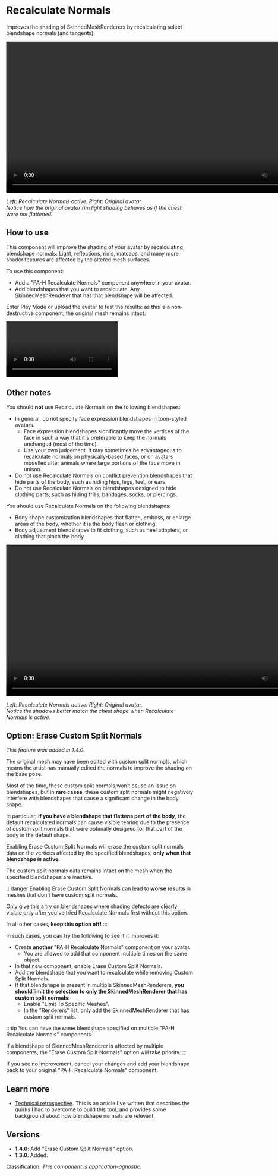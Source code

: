 ﻿# Recalculate Normals

Improves the shading of SkinnedMeshRenderers by recalculating select blendshape normals (and tangents).

<video controls width="816" autostart="false">
    <source src={require('../img/mS1cQ7EheE.mp4').default}/>
</video>

*Left: Recalculate Normals active. Right: Original avatar.<br />Notice how the original avatar rim light shading behaves as if the chest were not flattened.*

## How to use

This component will improve the shading of your avatar by recalculating blendshape normals:
Light, reflections, rims, matcaps, and many more shader features are affected by the altered mesh surfaces.

To use this component:
- Add a "PA-H Recalculate Normals" component anywhere in your avatar.
- Add blendshapes that you want to recalculate. Any SkinnedMeshRenderer that has that blendshape will be affected.

Enter Play Mode or upload the avatar to test the results: as this is a non-destructive component, the original mesh remains intact.

<video controls autostart="false">
    <source src={require('../img/uI4KB1Gj4Y.mp4').default}/>
</video>

## Other notes

You should **not** use Recalculate Normals on the following blendshapes:

- In general, do not specify face expression blendshapes in toon-styled avatars.
  - Face expression blendshapes significantly move the vertices of the face in such a way that it's preferable to keep the normals unchanged (most of the time).
  - Use your own judgement. It may sometimes be advantageous to recalculate normals on physically-based faces,
    or on avatars modelled after animals where large portions of the face move in unison.
- Do not use Recalculate Normals on conflict prevention blendshapes that hide parts of the body, such as hiding hips, legs, feet, or ears.
- Do not use Recalculate Normals on blendshapes designed to hide clothing parts, such as hiding frills, bandages, socks, or piercings.

You should use Recalculate Normals on the following blendshapes:

- Body shape customization blendshapes that flatten, emboss, or enlarge areas of the body, whether it is the body flesh or clothing.
- Body adjustment blendshapes to fit clothing, such as heel adapters, or clothing that pinch the body.

<video controls width="816" autostart="false">
    <source src={require('../img/JiHvKYMj8A.mp4').default}/>
</video>

*Left: Recalculate Normals active. Right: Original avatar.<br />Notice the shadows better match the chest shape when Recalculate Normals is active.*

## Option: Erase Custom Split Normals

*This feature was added in 1.4.0*.

The original mesh may have been edited with custom split normals, which means the artist has manually edited the normals to improve the shading on the base pose.

Most of the time, these custom split normals won't cause an issue on blendshapes, but in **rare cases**, these custom split normals might
negatively interfere with blendshapes that cause a significant change in the body shape.

In particular, **if you have a blendshape that flattens part of the body**, the default recalculated normals can cause visible tearing due to the presence
of custom split normals that were optimally designed for that part of the body in the default shape.

Enabling Erase Custom Split Normals will erase the custom split normals data on the vertices affected by the specified blendshapes, **only when that blendshape is active**.

The custom split normals data remains intact on the mesh when the specified blendshapes are inactive.

:::danger
Enabling Erase Custom Split Normals can lead to **worse results** in meshes that don't have custom split normals.

Only give this a try on blendshapes where shading defects are clearly visible only after you've tried Recalculate Normals first without this option.

In all other cases, **keep this option off!**
:::

In such cases, you can try the following to see if it improves it:

- Create **another** "PA-H Recalculate Normals" component on your avatar. 
  - You are allowed to add that component multiple times on the same object.
- In that new component, enable Erase Custom Split Normals.
- Add the blendshape that you want to recalculate while removing Custom Split Normals.
- If that blendshape is present in multiple SkinnedMeshRenderers, **you should limit the selection to only the SkinnedMeshRenderer that has custom split normals**:
  - Enable "Limit To Specific Meshes".
  - In the "Renderers" list, only add the SkinnedMeshRenderer that has custom split normals.

:::tip
You can have the same blendshape specified on multiple "PA-H Recalculate Normals" components.

If a blendshape of SkinnedMeshRenderer is affected by multiple components, the "Erase Custom Split Normals" option will take priority.
:::

If you see no improvement, cancel your changes and add your blendshape back to your original "PA-H Recalculate Normals" component.

## Learn more

- [Technical retrospective](https://hai-vr.notion.site/Recalculate-Normals-Retrospective-e8b319e25c5a4b779c220a4d8286ded4).
  This is an article I've written that describes the quirks I had to overcome to build this tool,
  and provides some background about how blendshape normals are relevant.

## Versions

- **1.4.0**: Add "Erase Custom Split Normals" option.
- **1.3.0**: Added.

Classification: *This component is application-agnostic.*
